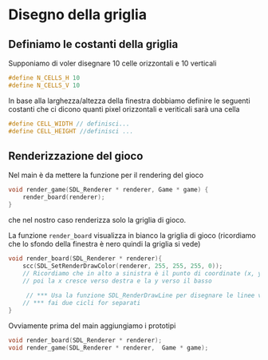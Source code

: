 # Disegno della griglia



## Definiamo le costanti della griglia
Supponiamo di voler disegnare 10 celle orizzontali e 10 verticali
```c
#define N_CELLS_H 10
#define N_CELLS_V 10
```
In base alla larghezza/altezza della finestra dobbiamo definire le seguenti costanti che ci dicono quanti pixel orizzontali e veriticali sarà una cella
```c
#define CELL_WIDTH // definisci...
#define CELL_HEIGHT //definisci ...
```

## Renderizzazione del gioco
Nel main è da mettere la funzione per il rendering del gioco 
```c
void render_game(SDL_Renderer * renderer, Game * game) {
    render_board(renderer);
}
```
che nel nostro caso renderizza solo la griglia di gioco.

La funzione `render_board` visualizza in bianco la griglia di gioco (ricordiamo che lo sfondo della finestra è nero quindi la griglia si vede)
```c
void render_board(SDL_Renderer * renderer){
    scc(SDL_SetRenderDrawColor(renderer, 255, 255, 255, 0));
    // Ricordiamo che in alto a sinistra è il punto di coordinate (x, y) = (0,0)
    // poi la x cresce verso destra e la y verso il basso
    
     // *** Usa la funzione SDL_RenderDrawLine per disegnare le linee verticali e orizzontali
    // *** fai due cicli for separati
}
```

Ovviamente prima del main aggiungiamo i prototipi
```c
void render_board(SDL_Renderer * renderer);
void render_game(SDL_Renderer * renderer,  Game * game);
```